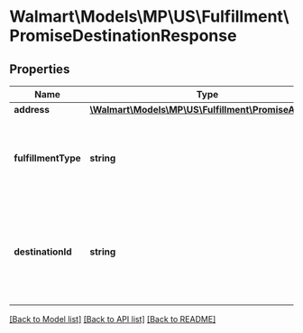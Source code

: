 # Walmart\Models\MP\US\Fulfillment\PromiseDestinationResponse

## Properties

Name | Type | Description | Notes
------------ | ------------- | ------------- | -------------
**address** | [**\Walmart\Models\MP\US\Fulfillment\PromiseAddress**](PromiseAddress.md) |  | [optional]
**fulfillmentType** | **string** | Fulfillment Type of an order. Currently supported type : 'DELIVERY' | [optional]
**destinationId** | **string** | Destination id detail. For example : 'fulfillment type for DELIVERY has destinationId 0 | [optional]


[[Back to Model list]](./) [[Back to API list]](../../../../../README.md#supported-apis) [[Back to README]](../../../../../README.md)
